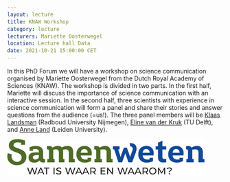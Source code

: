 ```yaml
---
layout: lecture
title: KNAW Workshop
category: lecture
lecturers: Mariette Oosterwegel
location: Lecture hall Data
date: 2021-10-21 15:00:00 CET
---
```


In this PhD Forum we will have a workshop on science communication organised by Mariette Oosterwegel from the Dutch Royal Academy of Sciences (KNAW). The workshop is divided in two parts. In the first half, Mariette will discuss the importance of science communication with an interactive session. In the second half, three scientists with experience in science communication will form a panel and share their stories and answer questions from the audience (=us!). The three panel members will be [Klaas Landsman](https://www.math.ru.nl/~landsman/) (Radboud University Nijmegen), [Eline van der Kruk](https://elinevanderkruk.com) (TU Delft), and [Anne Land](https://www.universiteitleiden.nl/medewerkers/anne-land-zandstra#tab-1) (Leiden University).

![Samenweten](/images/samenweten.png)
